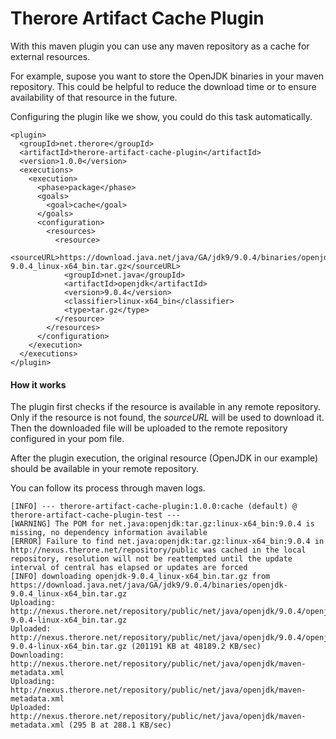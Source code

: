 # Therore Artifact Cache Plugin

With this maven plugin you can use any maven repository as a cache for external resources.

For example, supose you want to store the OpenJDK binaries in your maven repository. This could be helpful to reduce the download time or to ensure availability of that resource in the future.

Configuring the plugin like we show, you could do this task automatically.

```
<plugin>
  <groupId>net.therore</groupId>
  <artifactId>therore-artifact-cache-plugin</artifactId>
  <version>1.0.0</version>
  <executions>
    <execution>
      <phase>package</phase>
      <goals>
        <goal>cache</goal>
      </goals>
      <configuration>
        <resources>
          <resource>
            <sourceURL>https://download.java.net/java/GA/jdk9/9.0.4/binaries/openjdk-9.0.4_linux-x64_bin.tar.gz</sourceURL>
            <groupId>net.java</groupId>
            <artifactId>openjdk</artifactId>
            <version>9.0.4</version>
            <classifier>linux-x64_bin</classifier>
            <type>tar.gz</type>
          </resource>
        </resources>
      </configuration>
    </execution>
  </executions>
</plugin>
```

#### How it works

The plugin first checks if the resource is available in any remote repository. Only if the resource is not found, the *sourceURL* will be used to download it. Then the downloaded file will be uploaded to the remote repository configured in your pom file.

After the plugin execution, the original resource (OpenJDK in our example) should be available in your remote repository.

You can follow its process through maven logs.
```
[INFO] --- therore-artifact-cache-plugin:1.0.0:cache (default) @ therore-artifact-cache-plugin-test ---
[WARNING] The POM for net.java:openjdk:tar.gz:linux-x64_bin:9.0.4 is missing, no dependency information available
[ERROR] Failure to find net.java:openjdk:tar.gz:linux-x64_bin:9.0.4 in http://nexus.therore.net/repository/public was cached in the local repository, resolution will not be reattempted until the update interval of central has elapsed or updates are forced
[INFO] downloading openjdk-9.0.4_linux-x64_bin.tar.gz from https://download.java.net/java/GA/jdk9/9.0.4/binaries/openjdk-9.0.4_linux-x64_bin.tar.gz
Uploading: http://nexus.therore.net/repository/public/net/java/openjdk/9.0.4/openjdk-9.0.4-linux-x64_bin.tar.gz
Uploaded: http://nexus.therore.net/repository/public/net/java/openjdk/9.0.4/openjdk-9.0.4-linux-x64_bin.tar.gz (201191 KB at 48189.2 KB/sec)
Downloading: http://nexus.therore.net/repository/public/net/java/openjdk/maven-metadata.xml
Uploading: http://nexus.therore.net/repository/public/net/java/openjdk/maven-metadata.xml
Uploaded: http://nexus.therore.net/repository/public/net/java/openjdk/maven-metadata.xml (295 B at 288.1 KB/sec)
```
